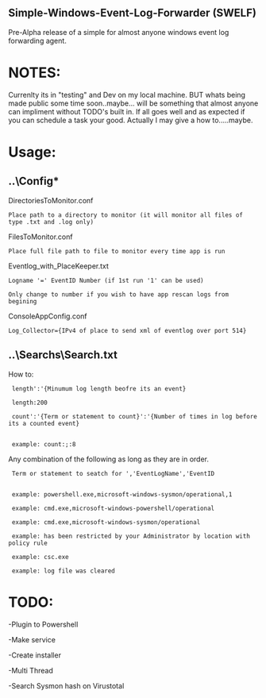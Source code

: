 ## Simple-Windows-Event-Log-Forwarder (SWELF)
Pre-Alpha release of a simple for almost anyone windows event log forwarding agent. 

# NOTES:
Currenlty its in "testing" and Dev on my local machine. BUT whats being made public some time soon..maybe... will be something that almost anyone can impliment without TODO's built in. If all goes well and as expected if you can schedule a task your good. Actually I may give a how to.....maybe.

# Usage:
## ..\Config\*

  DirectoriesToMonitor.conf
  
    Place path to a directory to monitor (it will monitor all files of type .txt and .log only)
    
  FilesToMonitor.conf
  
    Place full file path to file to monitor every time app is run
    
  Eventlog_with_PlaceKeeper.txt
  
    Logname '=' EventID Number (if 1st run '1' can be used)
    
    Only change to number if you wish to have app rescan logs from begining
    
  ConsoleAppConfig.conf
  
    Log_Collector={IPv4 of place to send xml of eventlog over port 514}
    
 
## ..\Searchs\Search.txt

  How to:
  
     length':'{Minumum log length beofre its an event}
     
     length:200
     
     count':'{Term or statement to count}':'{Number of times in log before its a counted event}
     
     
     example: count:;:8
     
     
   Any combination of the following as long as they are in order. 
   
     Term or statement to seatch for ','EventLogName','EventID
     
     
     example: powershell.exe,microsoft-windows-sysmon/operational,1
     
     example: cmd.exe,microsoft-windows-powershell/operational
     
     example: cmd.exe,microsoft-windows-sysmon/operational
     
     example: has been restricted by your Administrator by location with policy rule 
     
     example: csc.exe
     
     example: log file was cleared
     
   

# TODO:
-Plugin to Powershell

-Make service

-Create installer

-Multi Thread

-Search Sysmon hash on Virustotal 


